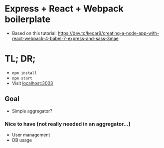 # Express + React + Webpack boilerplate

- Based on this tutorial: https://dev.to/kedar9/creating-a-node-app-with-react-webpack-4-babel-7-express-and-sass-3mae

# TL; DR;

- `npm install`
- `npm start`
- Visit <a href="http://localhost:30003" target="_blank">localhost:3003</a>

## Goal

- Simple aggregator?

### Nice to have (not really needed in an aggregator...)

- User management
- DB usage
